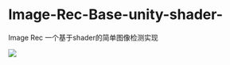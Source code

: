 # Image-Rec-Base-unity-shader-
Image Rec 一个基于shader的简单图像检测实现

![](https://github.com/hont127/Image-Rec-Base-unity-shader-/blob/master/Preview.gif)
